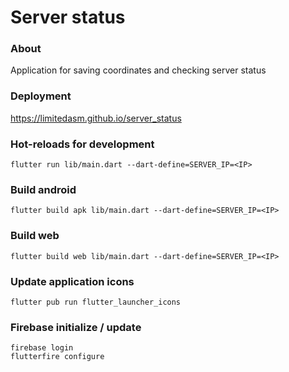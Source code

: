 # Server status

### About
Application for saving coordinates and checking server status   

### Deployment
https://limitedasm.github.io/server_status

### Hot-reloads for development
```
flutter run lib/main.dart --dart-define=SERVER_IP=<IP>
```

### Build android
```
flutter build apk lib/main.dart --dart-define=SERVER_IP=<IP>
```

### Build web
```
flutter build web lib/main.dart --dart-define=SERVER_IP=<IP>
```

### Update application icons
```
flutter pub run flutter_launcher_icons
```

### Firebase initialize / update
```
firebase login
flutterfire configure
```
